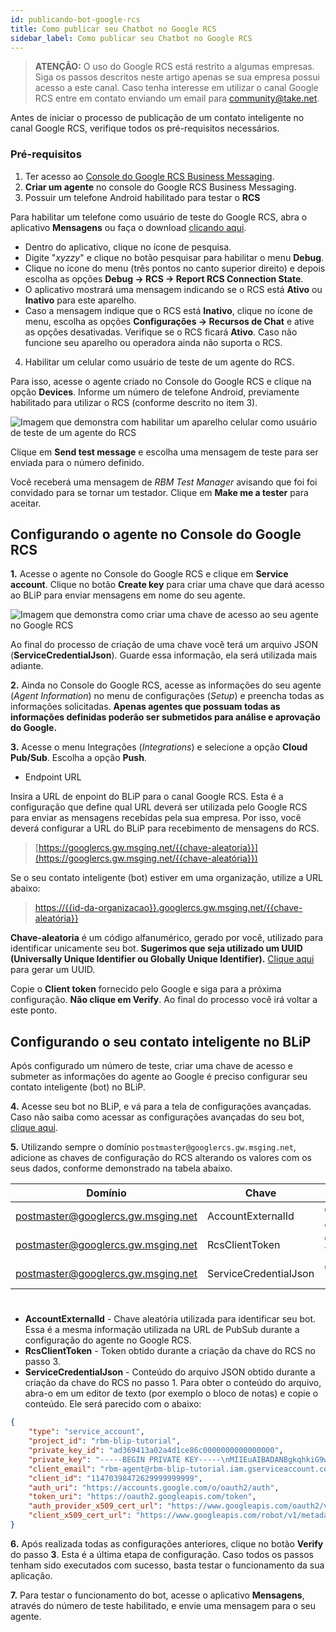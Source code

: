 ```yaml
---
id: publicando-bot-google-rcs
title: Como publicar seu Chatbot no Google RCS
sidebar_label: Como publicar seu Chatbot no Google RCS
---
```


> **ATENÇÃO:** O uso do Google RCS está restrito a algumas empresas. Siga os passos descritos neste artigo apenas se sua empresa possui acesso a este canal. Caso tenha interesse em utilizar o canal Google RCS entre em contato enviando um email para community@take.net.

Antes de iniciar o processo de publicação de um contato inteligente no canal Google RCS, verifique todos os pré-requisitos necessários.

### Pré-requisitos

1. Ter acesso ao [Console do Google RCS Business Messaging](https://rbm-console.sandbox.google.com/console/).
2. **Criar um agente** no console do Google RCS Business Messaging.
3. Possuir um telefone Android habilitado para testar o **RCS**

Para habilitar um telefone como usuário de teste do Google RCS, abra o aplicativo **Mensagens** ou faça o download [clicando aqui](https://play.google.com/store/apps/details?id=com.google.android.apps.messaging).

* Dentro do aplicativo, clique no ícone de pesquisa.
* Digite "*xyzzy*" e clique no botão pesquisar para habilitar o menu **Debug**.
* Clique no ícone do menu (três pontos no canto superior direito) e depois escolha as opções **Debug → RCS → Report RCS Connection State**.
* O aplicativo mostrará uma mensagem indicando se o RCS está **Ativo** ou **Inativo** para este aparelho.
* Caso a mensagem indique que o RCS está **Inativo**, clique no ícone de menu, escolha as opções **Configurações → Recursos de Chat** e ative as opções desativadas. Verifique se o RCS ficará **Ativo**. Caso não funcione seu aparelho ou operadora ainda não suporta o RCS.

4. Habilitar um celular como usuário de teste de um agente do RCS.

Para isso, acesse o agente criado no Console do Google RCS e clique na opção **Devices**.
Informe um número de telefone Android, previamente habilitado para utilizar o RCS (conforme descrito no item 3).

![Imagem que demonstra com habilitar um aparelho celular como usuário de teste de um agente do RCS](/img/channels/google-rcs/add-test-device-rcs.png)

Clique em **Send test message** e escolha uma mensagem de teste para ser enviada para o número definido.

Você receberá uma mensagem de *RBM Test Manager* avisando que foi foi convidado para se tornar um testador. Clique em **Make me a tester** para aceitar.

## Configurando o agente no Console do Google RCS

**1.** Acesse o agente no Console do Google RCS e clique em **Service account**. Clique no botão **Create key** para criar uma chave que dará acesso ao BLiP para enviar mensagens em nome do seu agente.

![Imagem que demonstra como criar uma chave de acesso ao seu agente no Google RCS](/img/channels/google-rcs/agent-info-rcs.png)

Ao final do processo de criação de uma chave você terá um arquivo JSON (**ServiceCredentialJson**). Guarde essa informação, ela será utilizada mais adiante.

**2.** Ainda no Console do Google RCS, acesse as informações do seu agente (*Agent Information*) no menu de configurações (*Setup*) e preencha todas as informações solicitadas. **Apenas agentes que possuam todas as informações definidas poderão ser submetidos para análise e aprovação do Google.**

**3.** Acesse o menu Integrações (*Integrations*) e selecione a opção **Cloud Pub/Sub**. Escolha a opção **Push**.

* Endpoint URL

Insira a URL de enpoint do BLiP para o canal Google RCS. Esta é a configuração que define qual URL deverá ser utilizada pelo Google RCS para enviar as mensagens recebidas pela sua empresa. Por isso, você deverá configurar a URL do BLiP para recebimento de mensagens do RCS.

> [https://googlercs.gw.msging.net/{{chave-aleatoria}}](https://googlercs.gw.msging.net/{{chave-aleatória}})

Se o seu contato inteligente (bot) estiver em uma organização, utilize a URL abaixo:

> [https://{{id-da-organizacao}}.googlercs.gw.msging.net/{{chave-aleatória}}](https://googlercs.gw.msging.net/{{chave-aleatória}})

**Chave-aleatoria** é um código alfanumérico, gerado por você, utilizado para identificar unicamente seu bot. **Sugerimos que seja utilizado um UUID (Universally Unique Identifier ou Globally Unique Identifier).** [Clique aqui](https://www.uuidgenerator.net/) para gerar um UUID.

Copie o **Client token** fornecido pelo Google e siga para a próxima configuração. **Não clique em Verify**. Ao final do processo você irá voltar a este ponto.

## Configurando o seu contato inteligente no BLiP

Após configurado um número de teste, criar uma chave de acesso e submeter as informações do agente ao Google é preciso configurar seu contato inteligente (bot) no BLiP.

**4.** Acesse seu bot no BLiP, e vá para a tela de configurações avançadas. Caso não saiba como acessar as configurações avançadas do seu bot, [clique aqui](/docs/management/configuracoes-avancadas-bot).

**5.** Utilizando sempre o domínio `postmaster@googlercs.gw.msging.net`, adicione as chaves de configuração do RCS alterando os valores com os seus dados, conforme demonstrado na tabela abaixo.

| Domínio                            | Chave                 | Valor           |
| ---------------------------------- | --------------------- | --------------- |
| postmaster@googlercs.gw.msging.net | AccountExternalId     | CHAVE-ALEATORIA |
| postmaster@googlercs.gw.msging.net | RcsClientToken        | CLIENT-TOKEN    |
| postmaster@googlercs.gw.msging.net | ServiceCredentialJson | CREDENTIAL-JSON |

#
- **AccountExternalId** - Chave aleatória utilizada para identificar seu bot. Essa é a mesma informação utilizada na URL de PubSub durante a configuração do agente no Google RCS.
- **RcsClientToken** - Token obtido durante a criação da chave do RCS no passo 3.
- **ServiceCredentialJson** - Conteúdo do arquivo JSON obtido durante a criação da chave do RCS no passo 1. Para obter o conteúdo do arquivo, abra-o em um editor de texto (por exemplo o bloco de notas) e copie o conteúdo. Ele será parecido com o abaixo:

```JSON
{
    "type": "service_account",
    "project_id": "rbm-blip-tutorial",
    "private_key_id": "ad369413a02a4d1ce86c0000000000000000",
    "private_key": "-----BEGIN PRIVATE KEY-----\nMIIEuAIBADANBgkqhkiG9w0BAQEFAASCBKIwggSeAgEAAoIBAQCplmUw25iMDSSJ\n-----END PRIVATE KEY-----\n",
    "client_email": "rbm-agent@rbm-blip-tutorial.iam.gserviceaccount.com",
    "client_id": "11470398472629999999999",
    "auth_uri": "https://accounts.google.com/o/oauth2/auth",
    "token_uri": "https://oauth2.googleapis.com/token",
    "auth_provider_x509_cert_url": "https://www.googleapis.com/oauth2/v1/certs",
    "client_x509_cert_url": "https://www.googleapis.com/robot/v1/metadata/x509/rbm-agent%40rbm-blip-tutorial.iam.gserviceaccount.com"
}
```

**6.** Após realizada todas as configurações anteriores, clique no botão **Verify** do passo **3**. Esta é a última etapa de configuração. Caso todos os passos tenham sido executados com sucesso, basta testar o funcionamento da sua aplicação.

**7.** Para testar o funcionamento do bot, acesse o aplicativo **Mensagens**, através do número de teste habilitado, e envie uma mensagem para o seu agente.


<!-- Rating frame -->
<script type="text/javascript" src="/scripts/rating.js"></script>